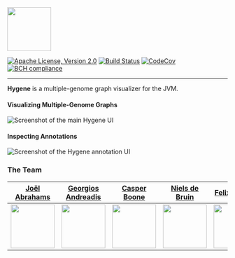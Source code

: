 <img src="https://user-images.githubusercontent.com/13442533/27609521-56dada4c-5b8b-11e7-8338-27143a5d5fa7.png" height="100" />

[![Apache License, Version 2.0](https://img.shields.io/github/license/ProgrammingLife2017/DNA-is-Not-an-Acronym-releases.svg)](https://www.apache.org/licenses/LICENSE-2.0)
[![Build Status](https://travis-ci.com/nielsdebruin/dna.svg?token=MPR2aq1yzRi2MdAzgtdk&branch=master)](https://travis-ci.com/nielsdebruin/dna)
[![CodeCov](https://codecov.io/gh/nielsdebruin/dna/branch/master/graph/badge.svg?token=iCcqwI3I98)](https://codecov.io/gh/nielsdebruin/dna)
[![BCH compliance](https://bettercodehub.com/edge/badge/nielsdebruin/dna?branch=master&token=95b47497eb4af3db1ab364616541452aca570936)](https://bettercodehub.com/)

---

**Hygene** is a multiple-genome graph visualizer for the JVM.

#### Visualizing Multiple-Genome Graphs
![Screenshot of the main Hygene UI](https://user-images.githubusercontent.com/5272244/27724165-d8cc7362-5d70-11e7-8a27-37602a504e62.png)

#### Inspecting Annotations
![Screenshot of the Hygene annotation UI](https://user-images.githubusercontent.com/5272244/27724172-e8a923c0-5d70-11e7-8980-dd93ffcac00c.png)

### The Team
| [Joël Abrahams](https://github.com/JSAbrahams) | [Georgios Andreadis](https://github.com/gandreadis) | [Casper Boone](https://github.com/casperboone) | [Niels de Bruin](https://github.com/nielsdebruin) | [Felix Dekker](https://github.com/FWDekker) |
| --- | --- | --- | --- | --- |
| <img src="https://scontent-ams3-1.xx.fbcdn.net/v/t1.0-9/1453262_4661677557548_4145955342984378850_n.jpg?oh=6f93338e5bb4fceee1c4d08831c0d28c&oe=59897D72" height="100" /> | <img src="https://avatars3.githubusercontent.com/u/5272244?v=3&s=460" height="100" /> | <img src="https://pbs.twimg.com/profile_images/860244689773092864/NpLUw-c_.jpg" height="100" /> | <img src="http://i.imgur.com/ED7Zc1j.png" height="100" /> |  <img src="http://i.imgur.com/jLduqqW.png" height="100" /> |
